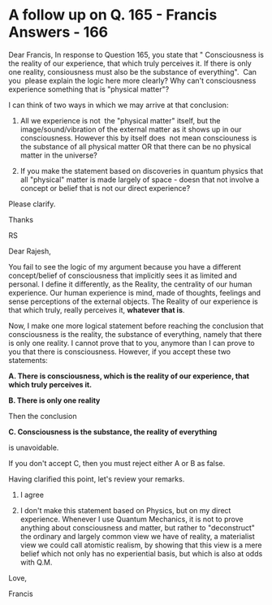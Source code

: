 # A follow up on Q. 165 - Francis Answers - 166
Dear Francis,
In response to Question 165, you state that 
&quot; Consciousness is the reality of our experience, that which truly perceives it. If there is only one reality, consiousness must also be the substance of everything&quot;.&nbsp;
Can you&nbsp; please explain the logic here more clearly? Why can't consciousness experience something that is &quot;physical matter&quot;?&nbsp;

I can think of two ways in which we may arrive at that conclusion:

1) All we experience is not&nbsp; the &quot;physical matter&quot; itself, but the image/sound/vibration of the external matter as it shows up in our consciousness. However this by itself does&nbsp; not mean consciouness is the substance of all physical matter OR that there can be no physical matter in the universe?

2) If you make the statement based on discoveries in quantum physics that all &quot;physical&quot; matter is made largely of space - doesn that not involve a concept or belief that is not our direct experience?

Please clarify.

Thanks

RS

Dear Rajesh,

You fail to see the logic of my argument because you have a different concept/belief of consciousness that implicitly sees it as limited and personal. I define it differently, as the Reality, the centrality of our human experience. Our human experience is mind, made of thoughts, feelings and sense perceptions of the external objects. The Reality of our experience is that which truly, really perceives it, **whatever that is**.

Now, I make one more logical statement before reaching the conclusion that consciousness is the reality, the substance of everything, namely that there is only one reality. I cannot prove that to you, anymore than I can prove to you that there is consciousness. However, if you accept these two statements:

**A. There is consciousness, which is the reality of our experience, that which truly perceives it.**

**B. There is only one reality**

Then the conclusion

**C. Consciousness is the substance, the reality of everything**

is unavoidable.

If you don't accept C, then you must reject either A or B as false.

Having clarified this point, let's review your remarks.

1. I agree

2. I don't make this statement based on Physics, but on my direct experience. Whenever I use Quantum Mechanics, it is not to prove anything about consciousness and matter, but rather to &quot;deconstruct&quot; the ordinary and largely common view we have of reality, a materialist view we could call atomistic realism, by showing that this view is a mere belief which not only has no experiential basis, but which is also at odds with Q.M.&nbsp;

Love,

Francis


